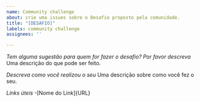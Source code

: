 ```yaml
---
name: Community challenge
about: crie uma issues sobre o Desafio proposto pela comunidade.
title: "[DESAFIO]"
labels: community challenge
assignees: ''

---
```


*Tem alguma sugestão para quem for fazer o desafio? Por favor descreva*
Uma descrição do que pode ser feito.

*Descreva como você realizou o seu*
Uma descrição sobre como você fez o seu.


*Links úteis*
-[Nome do Link]{URL}
